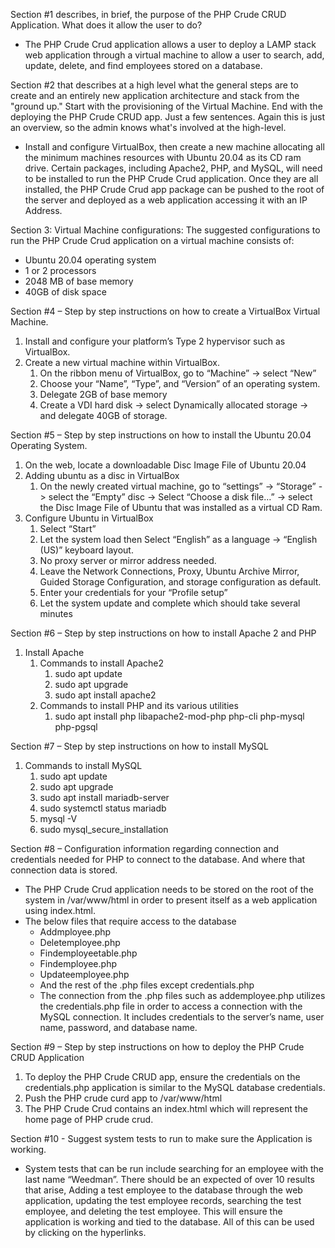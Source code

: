 Section #1 describes, in brief, the purpose of the PHP Crude CRUD Application.  What does it allow the user to do?
-	The PHP Crude Crud application allows a user to deploy a LAMP stack web application through a virtual machine to allow a user to search, add, update, delete, and find employees stored on a database.

Section #2 that describes at a high level what the general steps are to create and an entirely new application architecture and stack from the "ground up."  Start with the provisioning of the Virtual Machine.  End with the deploying the PHP Crude CRUD app.  Just a few sentences.  Again this is just an overview, so the admin knows what's involved at the high-level.
-	Install and configure VirtualBox, then create a new machine allocating all the minimum machines resources with Ubuntu 20.04 as its CD ram drive. Certain packages, including Apache2, PHP, and MySQL, will need to be installed to run the PHP Crude Crud application. Once they are all installed, the PHP Crude Crud app package can be pushed to the root of the server and deployed as a web application accessing it with an IP Address. 
	
Section 3: Virtual Machine configurations: The suggested configurations to run the PHP Crude Crud application on a virtual machine consists of:
-	Ubuntu 20.04 operating system
-	1 or 2 processors
-	2048 MB of base memory
-	40GB of disk space

Section #4 – Step by step instructions on how to create a VirtualBox Virtual Machine.
1.	Install and configure your platform’s Type 2 hypervisor such as VirtualBox.
2.	Create a new virtual machine within VirtualBox.
	1.	On the ribbon menu of VirtualBox, go to “Machine” -> select “New”
	2.	Choose your “Name”, “Type”, and “Version” of an operating system.
	3.	Delegate 2GB of base memory
	4.	Create a VDI hard disk -> select Dynamically allocated storage -> and delegate 40GB of storage.

Section #5 – Step by step instructions on how to install the Ubuntu 20.04 Operating System.
1.	On the web, locate a downloadable Disc Image File of Ubuntu 20.04
2.	Adding ubuntu as a disc in VirtualBox
	1.	On the newly created virtual machine, go to “settings” -> “Storage” -> select the “Empty” disc -> Select “Choose a disk file…” -> select the Disc Image File of Ubuntu that was installed as a virtual CD Ram.
3.	Configure Ubuntu in VirtualBox
	1.	Select “Start”
	2.	Let the system load then Select “English” as a language -> “English (US)” keyboard layout.
	3.	No proxy server or mirror address needed.
	4.	Leave the Network Connections, Proxy, Ubuntu Archive Mirror, Guided Storage Configuration, and storage configuration as default.
	5.	Enter your credentials for your “Profile setup”
	6.	Let the system update and complete which should take several minutes

Section #6 – Step by step instructions on how to install Apache 2 and PHP
1.	Install Apache
	1.	Commands to install Apache2
		1.	sudo apt update
		2.	sudo apt upgrade
		3.	sudo apt install apache2
	2.	Commands to install PHP and its various utilities
		1.	sudo apt install php libapache2-mod-php php-cli php-mysql php-pgsql

Section #7 – Step by step instructions on how to install MySQL
1.	Commands to install MySQL
	1.	sudo apt update
	2.	sudo apt upgrade
	3.	sudo apt install mariadb-server
	4.	sudo systemctl status mariadb
	5.	mysql -V
	6.	sudo mysql_secure_installation     

Section #8 – Configuration information regarding connection and credentials needed for PHP to connect to the database.  And where that connection data is stored.
-	The PHP Crude Crud application needs to be stored on the root of the system in /var/www/html in order to present itself as a web application using index.html.
-	The below files that require access to the database
	-	Addmployee.php
	-	Deletemployee.php
	-	Findemployeetable.php
	-	Findemployee.php
	-	Updateemployee.php
	-	And the rest of the .php files except credentials.php
	-	The connection from the .php files such as addemployee.php utilizes the credentials.php file in order to access a connection with the MySQL connection. It includes credentials to the server’s name, user name, password, and database name. 

Section #9 – Step by step instructions on how to deploy the PHP Crude CRUD Application
1.	To deploy the PHP Crude CRUD app, ensure the credentials on the credentials.php application is similar to the MySQL database credentials.
2.	Push the PHP crude curd app to /var/www/html
3.	The PHP Crude Crud contains an index.html which will represent the home page of PHP crude crud.

Section #10 - Suggest system tests to run to make sure the Application is working.
-	System tests that can be run include searching for an employee with the last name “Weedman”. There should be an expected of over 10 results that arise,
Adding a test employee to the database through the web application, updating the test employee records, searching the test employee, and deleting the test employee. This will ensure the application is working and tied to the database. All of this can be used by clicking on the hyperlinks. 
